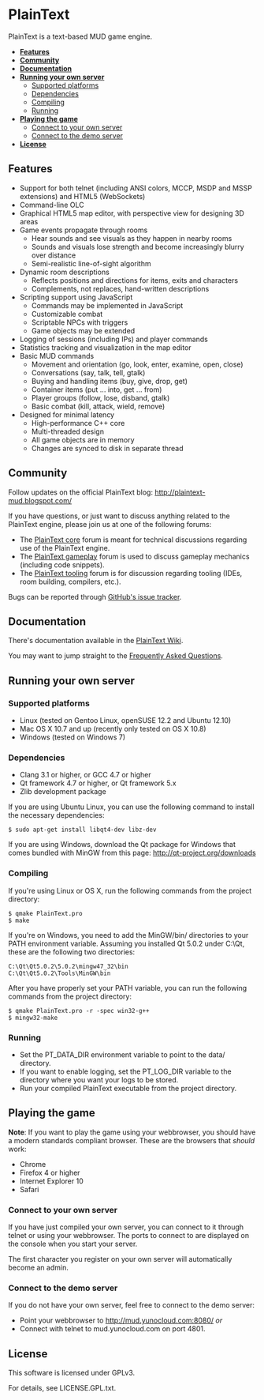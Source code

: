 PlainText
=========

PlainText is a text-based MUD game engine.

 * **[Features](#features)**
 * **[Community](#community)**
 * **[Documentation](#documentation)**
 * **[Running your own server](#running-your-own-server)**
   * [Supported platforms](#supported-platforms)
   * [Dependencies](#dependencies)
   * [Compiling](#compiling)
   * [Running](#running)
 * **[Playing the game](#playing-the-game)**
   * [Connect to your own server](#connect-to-your-own-server)
   * [Connect to the demo server](#connect-to-the-demo-server)
 * **[License](#license)**
 

<a id="features"></a>
Features
--------

 * Support for both telnet (including ANSI colors, MCCP, MSDP and MSSP
   extensions) and HTML5 (WebSockets) 
 * Command-line OLC
 * Graphical HTML5 map editor, with perspective view for designing 3D areas
 * Game events propagate through rooms
   * Hear sounds and see visuals as they happen in nearby rooms
   * Sounds and visuals lose strength and become increasingly blurry over distance
   * Semi-realistic line-of-sight algorithm
 * Dynamic room descriptions
   * Reflects positions and directions for items, exits and characters
   * Complements, not replaces, hand-written descriptions
 * Scripting support using JavaScript
   * Commands may be implemented in JavaScript
   * Customizable combat
   * Scriptable NPCs with triggers
   * Game objects may be extended
 * Logging of sessions (including IPs) and player commands
 * Statistics tracking and visualization in the map editor
 * Basic MUD commands
   * Movement and orientation (go, look, enter, examine, open, close)
   * Conversations (say, talk, tell, gtalk)
   * Buying and handling items (buy, give, drop, get)
   * Container items (put ... into, get ... from)
   * Player groups (follow, lose, disband, gtalk)
   * Basic combat (kill, attack, wield, remove)
 * Designed for minimal latency
   * High-performance C++ core
   * Multi-threaded design
   * All game objects are in memory
   * Changes are synced to disk in separate thread

<a id="community"></a>
Community
---------

Follow updates on the official PlainText blog: http://plaintext-mud.blogspot.com/

If you have questions, or just want to discuss anything related to the PlainText
engine, please join us at one of the following forums:

 * The [PlainText core](https://groups.google.com/forum/?fromgroups#!forum/plaintext-core)
forum is meant for technical discussions regarding use of the PlainText engine.
 * The [PlainText gameplay](https://groups.google.com/forum/?fromgroups#!forum/plaintext-gameplay)
forum is used to discuss gameplay mechanics (including code snippets).
 * The [PlainText tooling](https://groups.google.com/forum/?fromgroups#!forum/plaintext-tooling)
forum is for discussion regarding tooling (IDEs, room building, compilers, etc.).

Bugs can be reported through [GitHub's issue tracker](https://github.com/arendjr/PlainText/issues).

<a id="documentation"></a>
Documentation
-------------

There's documentation available in the
[PlainText Wiki](https://github.com/arendjr/PlainText/wiki).

You may want to jump straight to the
[Frequently Asked Questions](https://github.com/arendjr/PlainText/wiki/Frequently-Asked-Questions).

<a id="running-your-own-server"></a>
Running your own server
-----------------------

<a id="supported-platforms"></a>
### Supported platforms ###

 * Linux (tested on Gentoo Linux, openSUSE 12.2 and Ubuntu 12.10)
 * Mac OS X 10.7 and up (recently only tested on OS X 10.8)
 * Windows (tested on Windows 7)

<a id="dependencies"></a>
### Dependencies ###

 * Clang 3.1 or higher, or GCC 4.7 or higher
 * Qt framework 4.7 or higher, or Qt framework 5.x
 * Zlib development package

If you are using Ubuntu Linux, you can use the following command to install
the necessary dependencies:

    $ sudo apt-get install libqt4-dev libz-dev

If you are using Windows, download the Qt package for Windows that comes bundled
with MinGW from this page: http://qt-project.org/downloads

<a id="compiling"></a>
### Compiling ###

If you're using Linux or OS X, run the following commands from the project
directory:

    $ qmake PlainText.pro
    $ make

If you're on Windows, you need to add the MinGW/bin/ directories to your PATH
environment variable. Assuming you installed Qt 5.0.2 under C:\Qt, these are the
following two directories:

    C:\Qt\Qt5.0.2\5.0.2\mingw47_32\bin
    C:\Qt\Qt5.0.2\Tools\MinGW\bin

After you have properly set your PATH variable, you can run the following
commands from the project directory:

    $ qmake PlainText.pro -r -spec win32-g++
    $ mingw32-make

<a id="running"></a>
### Running ###

 * Set the PT_DATA_DIR environment variable to point to the data/ directory.
 * If you want to enable logging, set the PT_LOG_DIR variable to the directory
   where you want your logs to be stored.
 * Run your compiled PlainText executable from the project directory.

<a id="playing-the-game"></a>
Playing the game
----------------

**Note**: If you want to play the game using your webbrowser, you should have a
modern standards compliant browser. These are the browsers that *should* work:
 * Chrome
 * Firefox 4 or higher
 * Internet Explorer 10
 * Safari

<a id="connect-to-your-own-server"></a>
### Connect to your own server ###

If you have just compiled your own server, you can connect to it through telnet
or using your webbrowser. The ports to connect to are displayed on the console
when you start your server.

The first character you register on your own server will automatically become an
admin.

<a id="connect-to-the-demo-server"></a>
### Connect to the demo server ###

If you do not have your own server, feel free to connect to the demo server:

 * Point your webbrowser to http://mud.yunocloud.com:8080/ *or*
 * Connect with telnet to mud.yunocloud.com on port 4801.

<a id="license"></a>
License
-------

This software is licensed under GPLv3.

For details, see LICENSE.GPL.txt.

